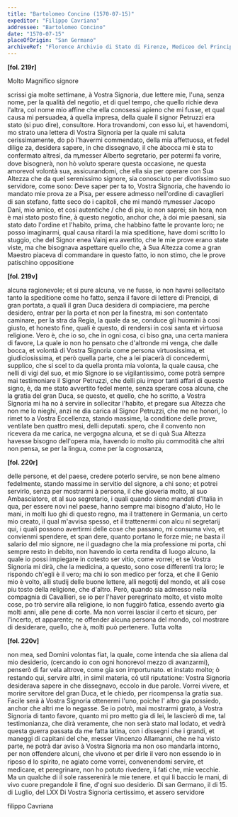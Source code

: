 ```yaml
---
title: "Bartolomeo Concino (1570-07-15)"
expeditor: "Filippo Cavriana"
addressee: "Bartolomeo Concino"
date: "1570-07-15"
placeOfOrigin: "San Germano"
archiveRef: "Florence Archivio di Stato di Firenze, Mediceo del Principato, 551, fols. 219r-220v"
---
```



**[fol. 219r]**

Molto Magnifico  signore

 scrissi gia molte settimane, à Vostra Signoria, due lettere mie, l'una, senza  nome, per la qualità del negotio, et di quel tempo, che quello  richie deva l'altra, col nome mio affine che ella conosessi  apieno che mi fusse, et qual causa mi persuadea, à quella  impresa, della quale il signor Petruzzi era stato (si puo dire),  consultore. Hora trovandomi, con esso lui, et havendomi, mo strato una lettera  di Vostra Signoria  per la quale mi saluta cerissimamente, do pò l'havermi commendato, della mia affettuosa, et fedel dilige za, desidera sapere, in che dissegnavo, il che ábocca mi è sta to confermato altresì, da ꝳmesser Alberto segretario, per potermi fa vorire, dove bisognerà, non  hò voluto sperare questa occasione,  ne questa amorevol volontà sua, assicurandomi, che ella sia per  operare con Sua Altezza  che da quel serenissimo  signore, sia conosciuto  per divotissimo suo servidore, come sono: Deve saper per ta to,  Vostra Signoria, che havendo io mandato mie prova ze a Pisa, per essere admesso  nell'ordine di cavaglieri di san stefano, fatte seco do i capitoli,  che mi mandó ꝳmesser Jacopo Dani, mio amico, et cosi autentiche /  che di piu, io non saprei; sin hora, non  è mai stato posto fine, à  questo negotio, anchor che, à doi mie paesani, sia stato dato  l'ordine et l'habito, prima, che habbino fatte le provante loro;  ne posso imaginarmi, qual causa ritardi la mia speditione, have domi scritto lo stuggio, che del Signor enea Vainj era avertito, che  le mie prove erano state viste, ma che bisognava aspettare  quello che, à Sua Altezza  come a gran Maestro piaceva di commandare  in questo fatto, io non  stimo, che le prove patischino oppositione


**[fol. 219v]**

 alcuna ragionevole; et si pure alcuna, ve ne fusse, io non  havrei  sollecitato tanto la speditione come ho fatto, senza il favore di  lettere di Prencipi, di gran portata, a quali il gran Duca  desidera di compiaciere, ma perche desidero, entrar per la porta  et non  per la finestra, mi son contentato caminare, per la <span class="unclear">stra</span> da Regia, la quale da se, conduce gli huomini à cosi giusto,  et honesto fine, quali è questo, di rendersi in cosi santa et  virtuosa religione. Vero è, che io so, che in ogni cosa, ci biso gna, una certa maniera di favore, La quale io non  ho <span class="unclear">pensato</span> che d'altronde mi venga, che dalle bocca, et volontà di Vostra Signoria  come persona virtuosissima, et giudiciosissima, et però quella  parte, che a lei piacerà di concedermi, supplico, che si <span class="unclear">scel</span> to da quella pronta mia volonta, la quale causa, che nelli <span class="unclear">di</span> vigi del suo, et mio Signore  io se vigilantissimo, come potrà  sempre mai testimoniare il Signor Petruzzi, che delli piu impor tanti affari di questo signo, è, da me stato avvertito fedel mente, senza sperare cosa alcuna, che la gratia del gran Duca,  se questo, et quello, che ho scritto, a Vostra Signoria  mi ha no à servire in  sollecitar l'habito, et pregare sua Altezza  che non me lo nieghi,  anzi ne dia carica al Signor Petruzzi, che me ne honori, lo rimet to a Vostra Eccellenza, stando massime, la conditione delle prove, ventilate  ben quattro mesi, delli deputati. spero, che il convento non  ricevera da me carica, ne vergogna alcuna, et se di quà Sua Altezza  havesse bisogno dell'opera mia, havendo io molto piu commodità  che altri non  pensa, se per la lingua, come per la cognosanza,


**[fol. 220r]**

 delle persone, et del paese, credere poterlo servire, se non  bene  almeno fedelmente, stando massime in servitio del signore, a chi  sono; et potrei servirlo, senza per mostrarmi à persona, il che  gioveria molto, al suo Ambasciatore, et al suo segretario, i quali  quando  sieno mandati d'Italia in qua, per essere novi nel paese,  hanno sempre mai bisogno d'aiuto, Ho le mani, in molti luo ghi di questo regno, ma il trattenere in Germania, un certo  mio creato, il qual m'avvisa spesso, et il trattenermi con alcu ni segretarij qui, i quali possono avertirmi delle cose che  passano, mi consuma vivo, et convienmi spendere, et span dere, quanto portano le forze mie; ne basta il salario del  mio signore, ne il guadagno che la mia professione mi porta,  chi sempre resto in debito, non  havendo io certa rendita  di luogo alcuno, la quale io possi impiegare in cotesto ser vitio, come vorrei; et se Vostra Signoria  mi dirà, che la medicina, a  questo, sono cose differenti tra loro; le rispondo ch'egli  è il vero; ma chi io son medico per forza, et che il Genio  mio è volto, alli studij delle buone lettere, alli negotij del  mondo, et alli cose piu tosto della religione, che d'altro.  Però, quando  sia admesso nella compagnia di Cavallieri, se io  per l'haver peregrinato molto, et visto molte cose, po trò servire alla religione, io non  fuggirò fatica, essendo  averto gia molti anni, alle pene di corte. Ma non  vorrei  lasciar il certo et sicuro, per l'incerto, et apparente;  ne offender alcuna persona del mondo, col mostrare di  desiderare, quello, che à, molti può pertenere. Tutta volta


**[fol. 220v]**

 non  mea, sed Domini volontas fiat, la quale, come intenda che  sia aliena dal mio desiderio, (cercando io con ogni  honorevol  mezzo di avanzarmi), penserò di far vela altrove, come gia  son importunato. et instato molto; ò restando qui, servire  altri, in simil materia, co̍ util riputatione: Vostra Signoria  desiderava  sapere in che dissegnavo, eccolo in due parole. Vorrei vivere,  et morire servitore del gran Duca, et le chiedo, per ricompensa  la gratia sua. Facile serà à Vostra Signoria  ottenermi l'uno, poiche l'  altro gia possiedo, anchor che altri me lo negasse. Se io potrò,  mai mostrarmi grato, à Vostra Signoria  di tanto favore, quanto mi pro metto gia di lei, le lascierò di me, tal testimonianza, che  dirà veramente, che non serà stato mal <span class="unclear">lodato</span>, et vedrà  questa guerra passata da me fatta latina, con i dissegni  che i grandi, et maneggi di capitani del che, messer Vincenzo Allamanni, che ne ha visto parte, ne potrà dar aviso à Vostra Signoria  ma non  oso mandarla intorno, per non  offendere alcuni, che  vivono et per dirle il vero non  essendo io in riposo d̵  lo spirito, ne agiato come vorrei, convenendomi servire, et  medicare, et peregrinare, non  ho potuto rivedere, li fati  che, mie vecchie. Ma un qualche di il sole rasserenirà  le mie tenere. et qui li baccio le mani, di vivo cuore  pregandole il fine, d'ogni suo desiderio. Di san Germano, il di 15. di Luglio, del LXX Di Vostra Signoria  certissimo, et assero servidore

filippo Cavriana

